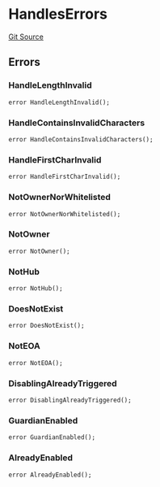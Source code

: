 # HandlesErrors
[Git Source](https://github.com/digiv3rse/protocol-contracts/blob/0d518167a484d4368bad0990424be098fe779fa4/contracts/namespaces/constants/Errors.sol)


## Errors
### HandleLengthInvalid

```solidity
error HandleLengthInvalid();
```

### HandleContainsInvalidCharacters

```solidity
error HandleContainsInvalidCharacters();
```

### HandleFirstCharInvalid

```solidity
error HandleFirstCharInvalid();
```

### NotOwnerNorWhitelisted

```solidity
error NotOwnerNorWhitelisted();
```

### NotOwner

```solidity
error NotOwner();
```

### NotHub

```solidity
error NotHub();
```

### DoesNotExist

```solidity
error DoesNotExist();
```

### NotEOA

```solidity
error NotEOA();
```

### DisablingAlreadyTriggered

```solidity
error DisablingAlreadyTriggered();
```

### GuardianEnabled

```solidity
error GuardianEnabled();
```

### AlreadyEnabled

```solidity
error AlreadyEnabled();
```

